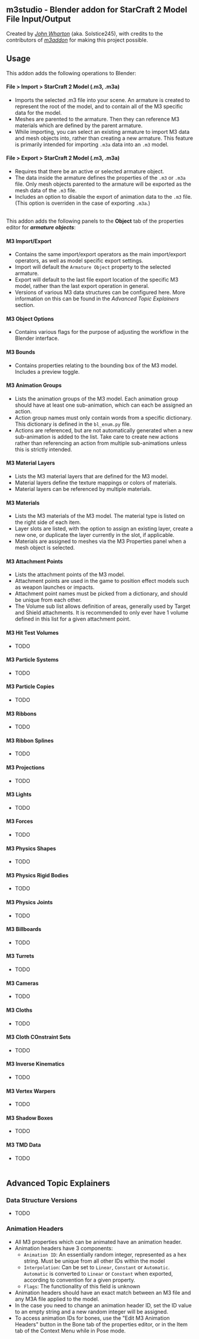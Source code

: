 ## m3studio - Blender addon for StarCraft 2 Model File Input/Output
Created by [_John Wharton_](https://github.com/Solstice245) (aka. Solstice245), with credits to the contributors of [_m3addon_](https://github.com/SC2Mapster/m3addon) for making this project possible.

## Usage
This addon adds the following operations to Blender:

#### File > Import > StarCraft 2 Model (.m3, .m3a)
- Imports the selected .m3 file into your scene. An armature is created to represent the root of the model, and to contain all of the M3 specific data for the model.
- Meshes are parented to the armature. Then they can reference M3 materials which are defined by the parent armature.
- While importing, you can select an existing armature to import M3 data and mesh objects into, rather than creating a new armature. This feature is primarily intended for importing `.m3a` data into an `.m3` model.
#### File > Export > StarCraft 2 Model (.m3, .m3a)
- Requires that there be an active or selected armature object.
- The data inside the armature defines the properties of the `.m3` or `.m3a` file. Only mesh objects parented to the armature will be exported as the mesh data of the `.m3` file.
- Includes an option to disable the export of animation data to the `.m3` file. (This option is overriden in the case of exporting `.m3a`.)
<br><br>

This addon adds the following panels to the __Object__ tab of the properties editor for *__armature objects__*:

#### M3 Import/Export
- Contains the same import/export operators as the main import/export operators, as well as model specific export settings.
- Import will default the `Armature Object` property to the selected armature.
- Export will default to the last file export location of the specific M3 model, rather than the last export operation in general.
- Versions of various M3 data structures can be configured here. More information on this can be found in the _Advanced Topic Explainers_ section.

#### M3 Object Options
- Contains various flags for the purpose of adjusting the workflow in the Blender interface.

#### M3 Bounds
- Contains properties relating to the bounding box of the M3 model. Includes a preview toggle.

#### M3 Animation Groups
- Lists the animation groups of the M3 model. Each animation group should have at least one sub-animation, which can each be assigned an action.
- Action group names must only contain words from a specific dictionary. This dictionary is defined in the `bl_enum.py` file.
- Actions are referenced, but are not automatically generated when a new sub-animation is added to the list. Take care to create new actions rather than referencing an action from multiple sub-animations unless this is strictly intended.

#### M3 Material Layers
- Lists the M3 material layers that are defined for the M3 model.
- Material layers define the texture mappings or colors of materials.
- Material layers can be referenced by multiple materials.

#### M3 Materials
- Lists the M3 materials of the M3 model. The material type is listed on the right side of each item.
- Layer slots are listed, with the option to assign an existing layer, create a new one, or duplicate the layer currently in the slot, if applicable.
- Materials are assigned to meshes via the M3 Properties panel when a mesh object is selected.

#### M3 Attachment Points
- Lists the attachment points of the M3 model.
- Attachment points are used in the game to position effect models such as weapon launches or impacts.
- Attachment point names must be picked from a dictionary, and should be unique from each other.
- The Volume sub list allows definition of areas, generally used by Target and Shield attachments. It is recommended to only ever have 1 volume defined in this list for a given attachment point.

#### M3 Hit Test Volumes
- TODO

#### M3 Particle Systems
- TODO

#### M3 Particle Copies
- TODO

#### M3 Ribbons
- TODO

#### M3 Ribbon Splines
- TODO

#### M3 Projections
- TODO

#### M3 Lights
- TODO

#### M3 Forces
- TODO

#### M3 Physics Shapes
- TODO

#### M3 Physics Rigid Bodies
- TODO

#### M3 Physics Joints
- TODO

#### M3 Billboards
- TODO

#### M3 Turrets
- TODO

#### M3 Cameras
- TODO

#### M3 Cloths
- TODO

#### M3 Cloth COnstraint Sets
- TODO

#### M3 Inverse Kinematics
- TODO

#### M3 Vertex Warpers
- TODO

#### M3 Shadow Boxes
- TODO

#### M3 TMD Data
- TODO
<br><br>

## Advanced Topic Explainers

### Data Structure Versions
- TODO

### Animation Headers
- All M3 properties which can be animated have an animation header.
- Animation headers have 3 components:
  - `Animation ID`: An essentially random integer, represented as a hex string. Must be unique from all other IDs within the model
  - `Interpolation`: Can be set to `Linear`, `Constant` or `Automatic`. `Automatic` is converted to `Linear` or `Constant` when exported, according to convention for a given property.
  - `Flags`: The functionality of this field is unknown
- Animation headers should have an exact match between an M3 file and any M3A file applied to the model.
- In the case you need to change an animation header ID, set the ID value to an empty string and a new random integer will be assigned.
- To access animation IDs for bones, use the "Edit M3 Animation Headers" button in the Bone tab of the properties editor, or in the Item tab of the Context Menu while in Pose mode.
